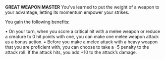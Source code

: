 __**GREAT WEAPON MASTER**__
You’ve learned to put the weight of a weapon to your advantage, letting its momentum empower your strikes.

You gain the following benefits:

• On your turn, when you score a critical hit with a melee weapon or reduce a creature to 0 hit points with one, you can make one melee weapon attack as a bonus action.
• Before you make a melee attack with a heavy weapon that you are proficient with, you can choose to take a -5 penalty to the attack roll. If the attack hits, you add +10 to the attack’s damage.